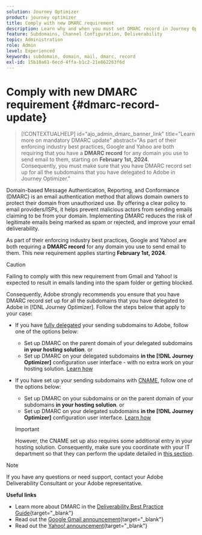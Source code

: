 ```yaml
---
solution: Journey Optimizer
product: journey optimizer
title: Comply with new DMARC requirement
description: Learn why and when you must set DMARC record in Journey Optimizer
feature: Subdomains, Channel Configuration, Deliverability
topic: Administration
role: Admin
level: Experienced
keywords: subdomain, domain, mail, dmarc, record
exl-id: 15b10a61-6ecd-4ffa-b1c2-21e862263f6d
---
```

# Comply with new DMARC requirement {#dmarc-record-update}

>[!CONTEXTUALHELP]
>id="ajo_admin_dmarc_banner_link"
>title="Learn more on mandatory DMARC update"
>abstract="As part of their enforcing industry best practices, Google and Yahoo are both requiring that you have a **DMARC record** for any domain you use to send email to them, starting on **February 1st, 2024**.<br>Consequently, you must make sure that you have DMARC record set up for all the subdomains that you have delegated to Adobe in Journey Optimizer."

Domain-based Message Authentication, Reporting, and Conformance (DMARC) is an email authentication method that allows domain owners to protect their domain from unauthorized use. By offering a clear policy to email providers/ISPs, it helps prevent malicious actors from sending emails claiming to be from your domain. Implementing DMARC reduces the risk of legitimate emails being marked as spam or rejected, and improve your email deliverability.

As part of their enforcing industry best practices, Google and Yahoo! are both requiring a **DMARC record** for any domain you use to send email to them. This new requirement applies starting **February 1st, 2024**.

>[!CAUTION]
>
>Failing to comply with this new requirement from Gmail and Yahoo! is expected to result in emails landing into the spam folder or getting blocked.

Consequently, Adobe strongly recommends you ensure that you have DMARC record set up for all the subdomains that you have delegated to Adobe in [!DNL Journey Optimizer]. Follow the steps below that apply to your case:

* If you have [fully delegated](delegate-subdomain.md#full-subdomain-delegation) your sending subdomains to Adobe, follow one of the options below:

    * Set up DMARC on the parent domain of your delegated subdomains **in your hosting solution**.
        or
    * Set up DMARC on your delegated subdomains **in the [!DNL Journey Optimizer]** configuration user interface - with no extra work on your hosting solution. [Learn how](dmarc-record.md#implement-dmarc)

* If you have set up your sending subdomains with [CNAME](delegate-subdomain.md#cname-subdomain-delegation), follow one of the options below:

    * Set up DMARC on your subdomains or on the parent domain of your subdomains **in your hosting solution**.
        or
    * Set up DMARC on your delegated subdomains **in the [!DNL Journey Optimizer]** configuration user interface. [Learn how](dmarc-record.md#implement-dmarc)
    
    >[!IMPORTANT]
    >
    >However, the CNAME set up also requires some additional entry in your hosting solution. Consequently, make sure you coordinate with your IT department so that they can perform the update detailed in [this section](dmarc-record.md#implement-dmarc).

<!--The most recent timelines shared by Google and Yahoo! are as follows:

* Google:

    * **February 2024** – Temporary bounces designed to provide warning of non-compliance will begin. Emails will still be delivered as normal after a short delay if you are not yet in compliance. If you are fully in compliance there will be no temporary bounces and you will not be affected.

    * **April 2024** – Blocks will begin for senders who are not in compliance with DMARC requirement. Only a portion of non-compliant email will be blocked at first, with the percentage blocked increasing over time.

    * **June 1st, 2024** – Any sender not in full compliance will experience blocking.

* Yahoo! has not provided exact dates, but has said "the rollout of enforcement will begin in February 2024. Enforcement will be gradually rolled out".-->

>[!NOTE]
>
>If you have any questions or need support, contact your Adobe Deliverability Consultant or your Adobe representative.

**Useful links**

* Learn more about DMARC in the [Deliverability Best Practice Guide](https://experienceleague.adobe.com/docs/deliverability-learn/deliverability-best-practice-guide/additional-resources/technotes/implement-dmarc.html#about){target="_blank"}
* Read out the [Google Gmail announcement](https://blog.google/products/gmail/gmail-security-authentication-spam-protection/){target="_blank"}
* Read out the [Yahoo! announcement](https://blog.postmaster.yahooinc.com/post/730172167494483968/more-secure-less-spam){target="_blank"}

<!--Find more guidance about these changes in the [Deliverability Best Practice Guide]-->
